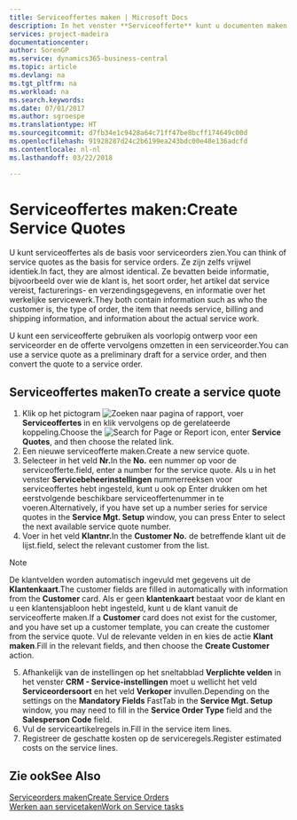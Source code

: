 ```yaml
---
title: Serviceoffertes maken | Microsoft Docs
description: In het venster **Serviceofferte** kunt u documenten maken waarin u op aanvraag van de klant voor serviceartikelen gegevens invoert over een service, als bijvoorbeeld herstel en onderhoud. U kunt een serviceofferte gebruiken als voorlopig ontwerp voor een serviceorder en de offerte vervolgens omzetten in een serviceorder.
services: project-madeira
documentationcenter: 
author: SorenGP
ms.service: dynamics365-business-central
ms.topic: article
ms.devlang: na
ms.tgt_pltfrm: na
ms.workload: na
ms.search.keywords: 
ms.date: 07/01/2017
ms.author: sgroespe
ms.translationtype: HT
ms.sourcegitcommit: d7fb34e1c9428a64c71ff47be8bcff174649c00d
ms.openlocfilehash: 91928287d24c2b6199ea243bdc00e48e136adcfd
ms.contentlocale: nl-nl
ms.lasthandoff: 03/22/2018

---
```

# <a name="create-service-quotes"></a><span data-ttu-id="35840-104">Serviceoffertes maken:</span><span class="sxs-lookup"><span data-stu-id="35840-104">Create Service Quotes</span></span>
<span data-ttu-id="35840-105">U kunt serviceoffertes als de basis voor serviceorders zien.</span><span class="sxs-lookup"><span data-stu-id="35840-105">You can think of service quotes as the basis for service orders.</span></span> <span data-ttu-id="35840-106">Ze zijn zelfs vrijwel identiek.</span><span class="sxs-lookup"><span data-stu-id="35840-106">In fact, they are almost identical.</span></span> <span data-ttu-id="35840-107">Ze bevatten beide informatie, bijvoorbeeld over wie de klant is, het soort order, het artikel dat service vereist, facturerings- en verzendingsgegevens, en informatie over het werkelijke servicewerk.</span><span class="sxs-lookup"><span data-stu-id="35840-107">They both contain information such as who the customer is, the type of order, the item that needs service, billing and shipping information, and information about the actual service work.</span></span>
 
<span data-ttu-id="35840-108">U kunt een serviceofferte gebruiken als voorlopig ontwerp voor een serviceorder en de offerte vervolgens omzetten in een serviceorder.</span><span class="sxs-lookup"><span data-stu-id="35840-108">You can use a service quote as a preliminary draft for a service order, and then convert the quote to a service order.</span></span>  
  
## <a name="to-create-a-service-quote"></a><span data-ttu-id="35840-109">Serviceoffertes maken</span><span class="sxs-lookup"><span data-stu-id="35840-109">To create a service quote</span></span>  
1. <span data-ttu-id="35840-110">Klik op het pictogram ![Zoeken naar pagina of rapport](media/ui-search/search_small.png "pictogram Zoeken naar pagina of rapport"), voer **Serviceoffertes** in en klik vervolgens op de gerelateerde koppeling.</span><span class="sxs-lookup"><span data-stu-id="35840-110">Choose the ![Search for Page or Report](media/ui-search/search_small.png "Search for Page or Report icon") icon, enter **Service Quotes**, and then choose the related link.</span></span>  
2. <span data-ttu-id="35840-111">Een nieuwe serviceofferte maken.</span><span class="sxs-lookup"><span data-stu-id="35840-111">Create a new service quote.</span></span>  
3. <span data-ttu-id="35840-112">Selecteer in het veld **Nr.**</span><span class="sxs-lookup"><span data-stu-id="35840-112">In the **No.**</span></span> <span data-ttu-id="35840-113">een nummer op voor de serviceofferte.</span><span class="sxs-lookup"><span data-stu-id="35840-113">field, enter a number for the service quote.</span></span> <span data-ttu-id="35840-114">Als u in het venster **Servicebeheerinstellingen** nummerreeksen voor serviceoffertes hebt ingesteld, kunt u ook op Enter drukken om het eerstvolgende beschikbare serviceoffertenummer in te voeren.</span><span class="sxs-lookup"><span data-stu-id="35840-114">Alternatively, if you have set up a number series for service quotes in the **Service Mgt. Setup** window, you can press Enter to select the next available service quote number.</span></span>  
4. <span data-ttu-id="35840-115">Voer in het veld **Klantnr.**</span><span class="sxs-lookup"><span data-stu-id="35840-115">In the **Customer No.**</span></span>  <span data-ttu-id="35840-116">de betreffende klant uit de lijst.</span><span class="sxs-lookup"><span data-stu-id="35840-116">field, select the relevant customer from the list.</span></span>  

  > [!Note]  
  >  <span data-ttu-id="35840-117">De klantvelden worden automatisch ingevuld met gegevens uit de **Klantenkaart**.</span><span class="sxs-lookup"><span data-stu-id="35840-117">The customer fields are filled in automatically with information from the **Customer** card.</span></span> <span data-ttu-id="35840-118">Als er geen **klantenkaart** bestaat voor de klant en u een klantensjabloon hebt ingesteld, kunt u de klant vanuit de serviceofferte maken.</span><span class="sxs-lookup"><span data-stu-id="35840-118">If a **Customer** card does not exist for the customer, and you have set up a customer template, you can create the customer from the service quote.</span></span> <span data-ttu-id="35840-119">Vul de relevante velden in en kies de actie **Klant maken**.</span><span class="sxs-lookup"><span data-stu-id="35840-119">Fill in the relevant fields, and then choose the **Create Customer** action.</span></span>  
  
5. <span data-ttu-id="35840-120">Afhankelijk van de instellingen op het sneltabblad **Verplichte velden** in het venster **CRM - Service-instellingen** moet u wellicht het veld **Serviceordersoort** en het veld **Verkoper** invullen.</span><span class="sxs-lookup"><span data-stu-id="35840-120">Depending on the settings on the **Mandatory Fields** FastTab in the **Service Mgt. Setup** window, you may need to fill in the **Service Order Type** field and the **Salesperson Code** field.</span></span>  
6. <span data-ttu-id="35840-121">Vul de serviceartikelregels in.</span><span class="sxs-lookup"><span data-stu-id="35840-121">Fill in the service item lines.</span></span>  
7. <span data-ttu-id="35840-122">Registreer de geschatte kosten op de serviceregels.</span><span class="sxs-lookup"><span data-stu-id="35840-122">Register estimated costs on the service lines.</span></span>  
  
## <a name="see-also"></a><span data-ttu-id="35840-123">Zie ook</span><span class="sxs-lookup"><span data-stu-id="35840-123">See Also</span></span>  
[<span data-ttu-id="35840-124">Serviceorders maken</span><span class="sxs-lookup"><span data-stu-id="35840-124">Create Service Orders</span></span>](service-how-to-create-service-orders.md)  
[<span data-ttu-id="35840-125">Werken aan servicetaken</span><span class="sxs-lookup"><span data-stu-id="35840-125">Work on Service tasks</span></span>](service-how-to-work-on-service-tasks.md)  

 

